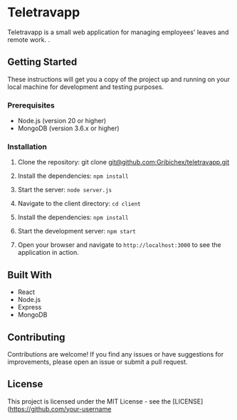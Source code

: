 # Teletravapp

Teletravapp is a small web application for managing employees' leaves and remote work. .

## Getting Started

These instructions will get you a copy of the project up and running on your local machine for development and testing purposes.

### Prerequisites

- Node.js (version 20 or higher)
- MongoDB (version 3.6.x or higher)

### Installation

1. Clone the repository:
git clone [git@github.com:Gribichex/teletravapp.git](https://github.com/Gribichex/teletravapp.git)

2. Install the dependencies:
`npm install`

3. Start the server:
`node server.js`

4. Navigate to the client directory:
`cd client`

5. Install the dependencies:
`npm install`

6. Start the development server:
`npm start`

7. Open your browser and navigate to `http://localhost:3000` to see the application in action.

## Built With

- React
- Node.js
- Express
- MongoDB

## Contributing

Contributions are welcome! If you find any issues or have suggestions for improvements, please open an issue or submit a pull request.

## License

This project is licensed under the MIT License - see the [LICENSE](https://github.com/your-username